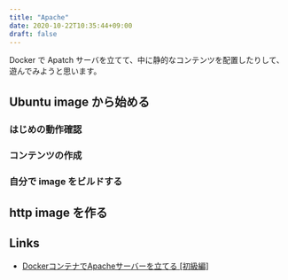 ```yaml
---
title: "Apache"
date: 2020-10-22T10:35:44+09:00
draft: false
---
```


Docker で Apatch サーバを立てて、中に静的なコンテンツを配置したりして、遊んでみようと思います。

## Ubuntu image から始める

### はじめの動作確認

### コンテンツの作成

### 自分で image をビルドする

## http image を作る

## Links

* [ DockerコンテナでApacheサーバーを立てる [初級編] ](https://qiita.com/tnoce/items/6a066043c5d4e3a955d6)